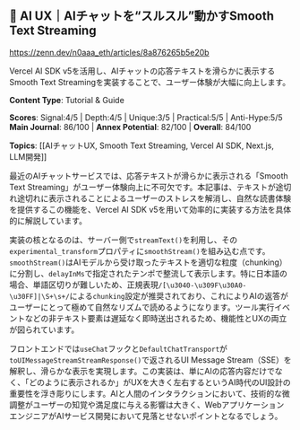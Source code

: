 ## 🤖 AI UX｜AIチャットを“スルスル”動かすSmooth Text Streaming

https://zenn.dev/n0aaa_eth/articles/8a876265b5e20b

Vercel AI SDK v5を活用し、AIチャットの応答テキストを滑らかに表示するSmooth Text Streamingを実装することで、ユーザー体験が大幅に向上します。

**Content Type**: Tutorial & Guide

**Scores**: Signal:4/5 | Depth:4/5 | Unique:3/5 | Practical:5/5 | Anti-Hype:5/5
**Main Journal**: 86/100 | **Annex Potential**: 82/100 | **Overall**: 84/100

**Topics**: [[AIチャットUX, Smooth Text Streaming, Vercel AI SDK, Next.js, LLM開発]]

最近のAIチャットサービスでは、応答テキストが滑らかに表示される「Smooth Text Streaming」がユーザー体験向上に不可欠です。本記事は、テキストが途切れ途切れに表示されることによるユーザーのストレスを解消し、自然な読書体験を提供するこの機能を、Vercel AI SDK v5を用いて効率的に実装する方法を具体的に解説しています。

実装の核となるのは、サーバー側で`streamText()`を利用し、その`experimental_transform`プロパティに`smoothStream()`を組み込む点です。`smoothStream()`はAIモデルから受け取ったテキストを適切な粒度（chunking）に分割し、`delayInMs`で指定されたテンポで整流して表示します。特に日本語の場合、単語区切りが難しいため、正規表現`/[\u3040-\u309F\u30A0-\u30FF]|\S+\s+/`による`chunking`設定が推奨されており、これによりAIの返答がユーザーにとって極めて自然なリズムで読めるようになります。ツール実行イベントなどの非テキスト要素は遅延なく即時送出されるため、機能性とUXの両立が図られています。

フロントエンドでは`useChat`フックと`DefaultChatTransport`が`toUIMessageStreamStreamResponse()`で返されるUI Message Stream（SSE）を解釈し、滑らかな表示を実現します。この実装は、単にAIの応答内容だけでなく、「どのように表示されるか」がUXを大きく左右するというAI時代のUI設計の重要性を浮き彫りにします。AIと人間のインタラクションにおいて、技術的な微調整がユーザーの知覚や満足度に与える影響は大きく、WebアプリケーションエンジニアがAIサービス開発において見落とせないポイントとなるでしょう。